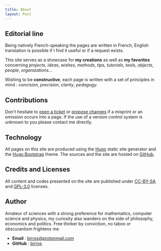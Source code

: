 ```yaml
---
title: About
layout: Post
---
```


## Editorial line

Being natively French-speaking the pages are written in French, English
translation is possible if I find it useful or if a request exists.

This site serves as a showcase for __my creations__ as well as __my favorites__
concerning *projects*, *ideas*, *wishes*, *methods*, *tips*, *tutorials*,
*tools*, *objects*, *people*, *organizations*...

Wishing to be __constructive__, each page is written with a set of principles in
mind : *concision*, *precision*, *clarity*, *pedagogy*.

## Contributions

Don't hesitate to [open a ticket] or [propose changes] if a misprint or an
omission occurs into a page. If the use of a version control system is unknown
to you please contact me directly.

## Technology

All pages on this site are produced using the [Hugo] static site generator and
the [Hugo Bootstrap] theme. The sources and the site are hosted on [GitHub].

## Credits and Licenses

All content and codes presented on the site are published under [CC-BY-SA] and
[GPL-3.0] licenses.

## Author

Amateur of sciences with a strong preference for mathematics, computer science
and physics, my curiosity also wanders on the side of philosophy, economics
and politics. Free thinker by conviction, no taboo or obscurantism frightens me.

- __Email__ : [birros@protonmail.com]
- __GitHub__ : [birros]

<!-- External links and references -->

[open a ticket]: https://github.com/birros/birros.github.io-sources/issues
[propose changes]: https://github.com/birros/birros.github.io-sources/pulls
[Hugo]: https://en.wikipedia.org/wiki/Hugo_(software)
[Hugo Bootstrap]: https://github.com/Xzya/hugo-bootstrap
[GitHub]: https://en.wikipedia.org/wiki/GitHub
[GPL-3.0]: https://www.gnu.org/licenses/gpl-3.0.html
[CC-BY-SA]: https://creativecommons.org/licenses/by-sa/4.0/
[birros@protonmail.com]: mailto:birros@protonmail.com
[birros]: https://github.com/birros
